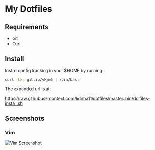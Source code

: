 # My Dotfiles

## Requirements

- Git
- Curl

## Install

Install config tracking in your $HOME by running:

```sh
curl -Lks git.io/vHjm6 | /bin/bash
```

The expanded url is at:

https://raw.githubusercontent.com/hdnha11/dotfiles/master/.bin/dotfiles-install.sh

## Screenshots

### Vim

![Vim Screenshot](https://user-images.githubusercontent.com/1773032/27273315-bd019a84-54f8-11e7-9fd2-f94e6e8b44ec.png)

